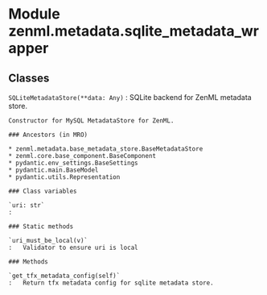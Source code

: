Module zenml.metadata.sqlite_metadata_wrapper
=============================================

Classes
-------

`SQLiteMetadataStore(**data: Any)`
:   SQLite backend for ZenML metadata store.
    
    Constructor for MySQL MetadataStore for ZenML.

    ### Ancestors (in MRO)

    * zenml.metadata.base_metadata_store.BaseMetadataStore
    * zenml.core.base_component.BaseComponent
    * pydantic.env_settings.BaseSettings
    * pydantic.main.BaseModel
    * pydantic.utils.Representation

    ### Class variables

    `uri: str`
    :

    ### Static methods

    `uri_must_be_local(v)`
    :   Validator to ensure uri is local

    ### Methods

    `get_tfx_metadata_config(self)`
    :   Return tfx metadata config for sqlite metadata store.